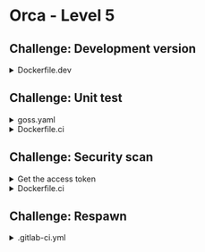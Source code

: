 # Orca - Level 5

## Challenge: Development version

<details><summary>Dockerfile.dev</summary>
<p>

```Dockerfile
FROM orca AS orca-deps
RUN apk -U add curl bash && \
    curl -sSfL https://i.jpillora.com/webproc | bash

FROM orca AS orca-dev
CMD ["/webproc", "--port", "8081", "--config", "/etc/orca.conf", "--", "su-exec", "orca", "sh", "/start.sh"]
EXPOSE 8081/tcp
COPY --from=orca-deps /webproc /webproc
```

</p>
</details>

## Challenge: Unit test

<details><summary>goss.yaml</summary>
<p>

```yaml
group:
  orca:
    exists: true
    gid: 10000

user:
  orca:
    exists: true
    uid: 10000
    gid: 10000

file:
  /orca:
    exists: true
    filetype: file
    mode: "0755"

command:
  "/orca version":
    exit-status: 0
    timeout: 1000
```

</p>
</details>

<details><summary>Dockerfile.ci</summary>
<p>

```Dockerfile
FROM orca AS structure-test
COPY goss.yaml goss.yaml
RUN apk --no-cache add curl && \
    curl -fsSL https://goss.rocks/install | sh && \
    goss validate && \
    echo "Structure test successful"
```

</p>
</details>

## Challenge: Security scan

<details><summary>Get the access token</summary>
<p>

```bash
docker run --rm -it aquasec/microscanner \
    --register your@email.com
```

</p>
</details>

<details><summary>Dockerfile.ci</summary>
<p>

```Dockerfile
FROM orca AS structure-test
COPY goss.yaml goss.yaml
RUN apk --no-cache add curl && \
    curl -fsSL https://goss.rocks/install | sh && \
    goss validate && \
    echo "Structure test successful"

FROM orca AS security-test
ADD https://get.aquasec.com/microscanner .
RUN apk --no-cache add ca-certificates && \
    chmod +x ./microscanner && \
    ./microscanner YourAccessToken && \
    echo "No vulnerabilities found"
```

</p>
</details>

## Challenge: Respawn

<details><summary>.gitlab-ci.yml</summary>
<p>

```yaml
before_script:
  - docker login registry.local.cmd.cat:8000 -u root -p passw0rd

stages:
  - build

build:
  stage: build
  artifacts:
    untracked: true
  script:
    - docker build --no-cache -t orca .
    - docker build --no-cache -t orca-ci -f Dockerfile.ci .
    - docker cp $(docker create orca):/orca . && docker rm -f $(docker ps -lq)
    - docker tag orca registry.local.cmd.cat:8000/root/orca:$CI_JOB_ID
    - docker push registry.local.cmd.cat:8000/root/orca:$CI_JOB_ID
```

</p>
</details>
